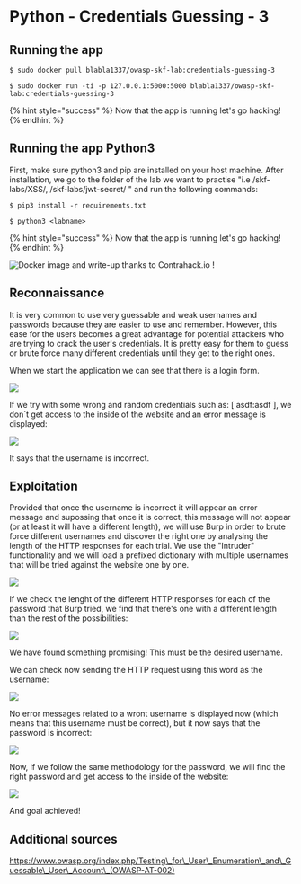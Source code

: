 # Python - Credentials Guessing - 3

## Running the app

```
$ sudo docker pull blabla1337/owasp-skf-lab:credentials-guessing-3
```

```
$ sudo docker run -ti -p 127.0.0.1:5000:5000 blabla1337/owasp-skf-lab:credentials-guessing-3
```

{% hint style="success" %}
Now that the app is running let's go hacking!
{% endhint %}

## Running the app Python3

First, make sure python3 and pip are installed on your host machine. After installation, we go to the folder of the lab we want to practise "i.e /skf-labs/XSS/, /skf-labs/jwt-secret/ " and run the following commands:

```
$ pip3 install -r requirements.txt
```

```
$ python3 <labname>
```

{% hint style="success" %}
Now that the app is running let's go hacking!
{% endhint %}

![Docker image and write-up thanks to Contrahack.io !](<../../.gitbook/assets/ing\_primary\_logo (2).png>)

## Reconnaissance

It is very common to use very guessable and weak usernames and passwords because they are easier to use and remember. However, this ease for the users becomes a great advantage for potential attackers who are trying to crack the user's credentials. It is pretty easy for them to guess or brute force many different credentials until they get to the right ones.

When we start the application we can see that there is a login form.

![](../../.gitbook/assets/cred-guessing-30.png)

If we try with some wrong and random credentials such as: \[ asdf:asdf ], we don\`t get access to the inside of the website and an error message is displayed:

![](../../.gitbook/assets/cred-guessing-31.png)

It says that the username is incorrect.

## Exploitation

Provided that once the username is incorrect it will appear an error message and supossing that once it is correct, this message will not appear (or at least it will have a different length), we will use Burp in order to brute force different usernames and discover the right one by analysing the length of the HTTP responses for each trial. We use the "Intruder" functionality and we will load a prefixed dictionary with multiple usernames that will be tried against the website one by one.

![](../../.gitbook/assets/cred-guessing-32.png)

If we check the lenght of the different HTTP responses for each of the password that Burp tried, we find that there's one with a different length than the rest of the possibilities:

![](../../.gitbook/assets/cred-guessing-33.png)

We have found something promising! This must be the desired username.

We can check now sending the HTTP request using this word as the username:

![](../../.gitbook/assets/cred-guessing-34.png)

No error messages related to a wront username is displayed now (which means that this username must be correct), but it now says that the password is incorrect:

![](../../.gitbook/assets/cred-guessing-35.png)

Now, if we follow the same methodology for the password, we will find the right password and get access to the inside of the website:

![](../../.gitbook/assets/cred-guessing-36.png)

And goal achieved!

## Additional sources

https://www.owasp.org/index.php/Testing\_for\_User\_Enumeration\_and\_Guessable\_User\_Account\_(OWASP-AT-002)
